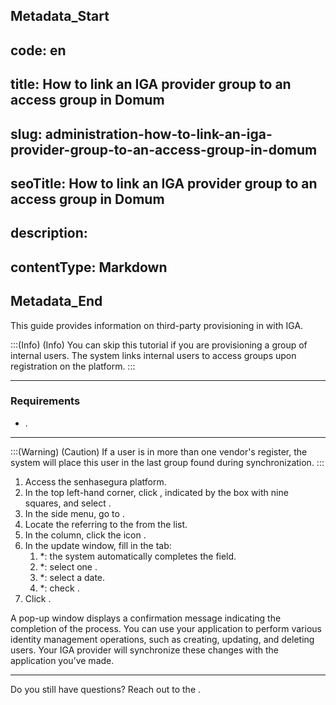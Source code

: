 ## Metadata_Start 
## code: en
## title: How to link an IGA provider group to an access group in Domum 
## slug: administration-how-to-link-an-iga-provider-group-to-an-access-group-in-domum 
## seoTitle: How to link an IGA provider group to an access group in Domum 
## description:  
## contentType: Markdown 
## Metadata_End
This guide provides information on third-party provisioning in  with IGA.

:::(Info) (Info)
You can skip this tutorial if you are provisioning a group of internal users. The system links internal users to access groups upon registration on the platform.
:::

* * *
### Requirements

* .

* * *

:::(Warning) (Caution)
If a user is in more than one vendor's register, the system will place this user in the last group found during synchronization.
:::

1. Access the senhasegura platform.
2. In the top left-hand corner, click , indicated by the box with nine squares, and select .
3. In the side menu, go to .
4. Locate the  referring to the  from the list.
5. In the  column, click the icon . 
6. In the update window, fill in the  tab:
    1. *: the system automatically completes the field.
    2. *: select one .
    3. *: select a date.
    4. *: check .
7. Click .

A pop-up window displays a confirmation message indicating the completion of the process. You can use your application to perform various identity management operations, such as creating, updating, and deleting users. Your IGA provider will synchronize these changes with the application you’ve made.

* * *
Do you still have questions? Reach out to the .
